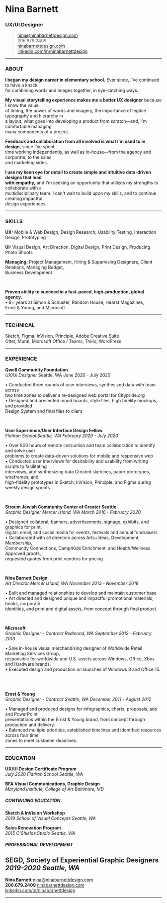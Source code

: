 # Nina Barnett
### UX/UI Designer
  
> [nina@ninabarnettdesign.com](nina@ninabarnettdesign.com)  
> 206.679.2409    
> [ninabarnettdesign.com](ninabarnettdesign.com)    
> [linkedin.com/in/ninabarnettdesign](linkedin.com/in/ninabarnettdesign)

------

### ABOUT

__I began my design career in elementary school.__ Ever since, I’ve continued to have a knack   
for combining words and images together, in eye-catching ways.    


__My visual storytelling experience makes me a better UX designer__ because I know the value    
of timing, the power of words and imagery, the importance of legible typography and hierarchy in   
a layout, what goes into developing a product from scratch—and, I'm comfortable managing   
many components of a project. 

__Feedback and collaboration from all involved is what I’m used to in design,__ since I’ve spent   
time working independently, as well as in-house—from the agency and corporate, to the sales   
and marketing sides.

__I use my keen eye for detail to create simple and intuitive data-driven designs that lead   
with empathy,__   and I'm seeking an opportunity that utilizes my strengths to collaborate with a   
multidisciplinary team. I can't wait to build upon my skills, and to continue creating impactful   
design experiences.


------

### SKILLS

 
__UX:__   Mobile & Web Design, Design Research, Usability Testing, Interaction Design, Prototyping   


__UI:__ Visual Design, Art Direction, Digital Design, Print Design, Producing Photo Shoots    


__Managing:__ Project Management, Hiring & Supervising Designers, Client Relations, Managing Budget,   
Business Development  



<br>  

__Proven ability to succeed in a fast-paced, high-production, global agency.__  
• 8+ years at Simon & Schuster, Random House, Hearst Magazines,   
Ernst & Young, and Microsoft




-------

### TECHNICAL

Sketch,    Figma, InVision, Principle, Adobe Creative Suite  
Otter, Mural, Microsoft Office / Teams, Trello, WordPress

------

### EXPERIENCE

__Qwell Community Foundation__  
*UX/UI Designer*  Seattle, WA
  June 2020 - July 2020
  
• Conducted three rounds of user interviews, synthesized data with team across  
two time zones to deliver a re-designed web portal for Citypride.org  
• Designed and presented mood boards, style tiles, high fidelity mockups, and provided   
Design System and final files to client    



<br>

__User Experience/User Interface Design Fellow__  
*Flatiron School*   *Seattle, WA*   *February 2020 - July 2020*
  
  
• Over 800 hours of remote instruction and team collaboration to identify and solve user   
problems to create data-driven solutions for mobile and responsive web  
• Conducted user interviews for desirability and usability from writing scripts to facilitating  
interviews, and synthesizing data
Created sketches, paper prototypes, wireframes, and   
high-fidelity prototypes in Sketch, InVision, Principle, and Figma during weekly design sprints   

<br>

__Stroum Jewish Community Center of Greater Seattle__  
*Graphic Designer*  *Mercer Island, WA*
  *March 2016 - February 2020*  
  
• Designed collateral, banners, advertisements, signage, exhibits, and 
graphics for print,   
digital, email, and social media for events, festivals and annual fundraisers  
• Collaborated with all directors across Arts+Ideas, Development, Membership,   
Community Connections, Camp/Kids Enrichment, and Health/Wellness
Approved proofs,   
requested quotes from print vendors for pricing

<br>

__Nina Barnett Design__  
*Art Director*  *Mercer Island, WA*
  *November 2013 - November 2018*  
  
• Built and managed relationships to develop and maintain customer base   
• Art directed and designed unique and impactful promotional materials, books, corporate    
identities, and print and digital assets, from concept through final product.  
  
<br>
  
__Microsoft__   
*Graphic Designer - Contract*  *Redmond, WA*
  *September 2012 - February 2013*   
  
• Sole in-house visual merchandising designer of Worldwide Retail Marketing Services Group,   
responsible for worldwide and U.S. assets across Windows, Office, Xbox and Hardware brands.   
• Executed design and production on launches of Windows 8 and Office 15.  

<br>

__Ernst & Young__   
*Graphic Designer - Contract*  *Seattle, WA*
  *December 2011 - August 2012*   
  
• Managed and produced designs for infographics, charts, proposals, ads and PowerPoint    
presentations within the Ernst & Young brand, from concept through production and delivery.   
• Balanced multiple priorities, established timelines and identified resources across four time    
zones to meet customer deadlines. 

------

### EDUCATION

__UX/UI Design Certificate Program__   
  *July 2020*  *Flatiron School*  *Seattle, WA*
  
__BFA Visual Communications, Graphic Design__   
  *Maryland Institute, College of Art*  *Baltimore, MD*   
  
##### CONTINUING EDUCATION 
__Sketch & InVision Workshop__   
*2019*  *School of Visual Concepts*   *Seattle, WA*  

__Sales Renovation Program__   
*2015* *O’Shields Studio*  *Seattle, WA*  
##### PROFESSIONAL DEVELOPMENT 
__SEGD, Society of Experiential Graphic Designers__   
*2019-2020*  *Seattle, WA*  
------



__Nina Barnett__   [nina@ninabarnettdesign.com](ninabarnettdesign.com)   
__206.679.2409__  [ninabarnettdesign.com](ninabarnettdesign.com)  
[linkedin.com/in/ninabarnettdesign](linkedin.com/in/ninabarnettdesign)

------